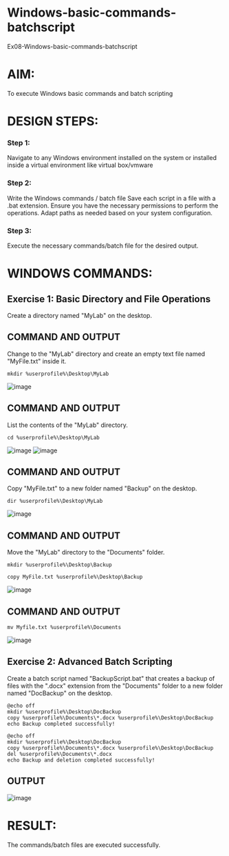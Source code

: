# Windows-basic-commands-batchscript
Ex08-Windows-basic-commands-batchscript

# AIM:
To execute Windows basic commands and batch scripting

# DESIGN STEPS:

### Step 1:
Navigate to any Windows environment installed on the system or installed inside a virtual environment like virtual box/vmware 

### Step 2:
Write the Windows commands / batch file
Save each script in a file with a .bat extension.
Ensure you have the necessary permissions to perform the operations.
Adapt paths as needed based on your system configuration.
### Step 3:
Execute the necessary commands/batch file for the desired output. 

# WINDOWS COMMANDS:
## Exercise 1: Basic Directory and File Operations
Create a directory named "MyLab" on the desktop.


## COMMAND AND OUTPUT

Change to the "MyLab" directory and create an empty text file named "MyFile.txt" inside it.
```
mkdir %userprofile%\Desktop\MyLab

```
![image](https://github.com/Gokkul-M/Windows-basic-commands-batchscript/assets/144870543/cc81479e-59ca-4b6f-a3da-3c33d470a78f)

## COMMAND AND OUTPUT

List the contents of the "MyLab" directory.
```
cd %userprofile%\Desktop\MyLab
```
![image](https://github.com/Gokkul-M/Windows-basic-commands-batchscript/assets/144870543/bea6d2ed-9103-4f36-ae77-272b86af74e2)
![image](https://github.com/Gokkul-M/Windows-basic-commands-batchscript/assets/144870543/dfe71971-b491-4e40-a423-a3cd986d982a)

## COMMAND AND OUTPUT

Copy "MyFile.txt" to a new folder named "Backup" on the desktop.
```
dir %userprofile%\Desktop\MyLab
```
![image](https://github.com/Gokkul-M/Windows-basic-commands-batchscript/assets/144870543/5fe03d7d-8908-4f7b-9249-e3457351e886)

## COMMAND AND OUTPUT

Move the "MyLab" directory to the "Documents" folder.
```
mkdir %userprofile%\Desktop\Backup

copy MyFile.txt %userprofile%\Desktop\Backup
```
![image](https://github.com/Gokkul-M/Windows-basic-commands-batchscript/assets/144870543/94b231fe-9fcb-46af-8791-00302d494965)

## COMMAND AND OUTPUT
```
mv Myfile.txt %userprofile%\Documents
```
![image](https://github.com/Gokkul-M/Windows-basic-commands-batchscript/assets/144870543/1a3d1e73-e435-4120-bbb5-cb9fa105db88)

## Exercise 2: Advanced Batch Scripting
Create a batch script named "BackupScript.bat" that creates a backup of files with the ".docx" extension from the "Documents" folder to a new folder named "DocBackup" on the desktop.

```
@echo off
mkdir %userprofile%\Desktop\DocBackup
copy %userprofile%\Documents\*.docx %userprofile%\Desktop\DocBackup
echo Backup completed successfully!
```

```
@echo off
mkdir %userprofile%\Desktop\DocBackup
copy %userprofile%\Documents\*.docx %userprofile%\Desktop\DocBackup
del %userprofile%\Documents\*.docx
echo Backup and deletion completed successfully!
```
## OUTPUT
![image](https://github.com/Gokkul-M/Windows-basic-commands-batchscript/assets/144870543/38d334a6-27e6-48d0-921a-fe84c30eb275)

# RESULT:
The commands/batch files are executed successfully.

